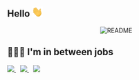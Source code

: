 ## Hello <img src="https://raw.githubusercontent.com/ABSphreak/ABSphreak/master/gifs/Hi.gif" width="25">

<p align="center" width="100%"><img width="800" alt="README" src="https://github.com/ella-yschoi/ella-yschoi/assets/123397411/fcd359be-af30-4a4a-885d-513660869187">

<br/>

## 👩🏻‍💻 I'm in between jobs

<div>
  <!-- Resume -->
  <a href="https://my.surfit.io/w/1744122368"><img src="https://img.shields.io/badge/Resume-ffd966?style=for-the-badge&logo=readdotcv&logoColor=white"/>
  </a>
  <!-- TechBlog -->
  <a href="https://dev-ellachoi.tistory.com"> <img src="https://img.shields.io/badge/Tistory-f6b26b?style=for-the-badge&logo=tistory&logoColor=white" style="margin-left: 10px; "/>
  </a>
  <!-- LinkedIn -->
  <a href="https://www.linkedin.com/in/ella-yschoi/"> <img src="https://img.shields.io/badge/linkedin-3d85c6?style=for-the-badge&logo=linkedin&logoColor=white" style="margin-left: 10px; "/>
  </a>
</div>
